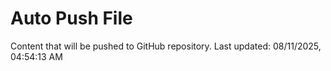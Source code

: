 # Auto Push File

Content that will be pushed to GitHub repository.
Last updated: 08/11/2025, 04:54:13 AM